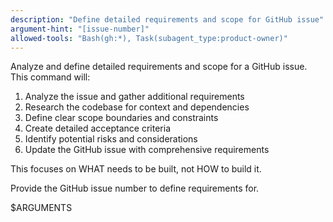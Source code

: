 ```yaml
---
description: "Define detailed requirements and scope for GitHub issue"
argument-hint: "[issue-number]"
allowed-tools: "Bash(gh:*), Task(subagent_type:product-owner)"
---
```

Analyze and define detailed requirements and scope for a GitHub issue. This command will:

1. Analyze the issue and gather additional requirements
2. Research the codebase for context and dependencies
3. Define clear scope boundaries and constraints
4. Create detailed acceptance criteria
5. Identify potential risks and considerations
6. Update the GitHub issue with comprehensive requirements

This focuses on WHAT needs to be built, not HOW to build it.

Provide the GitHub issue number to define requirements for.

$ARGUMENTS
